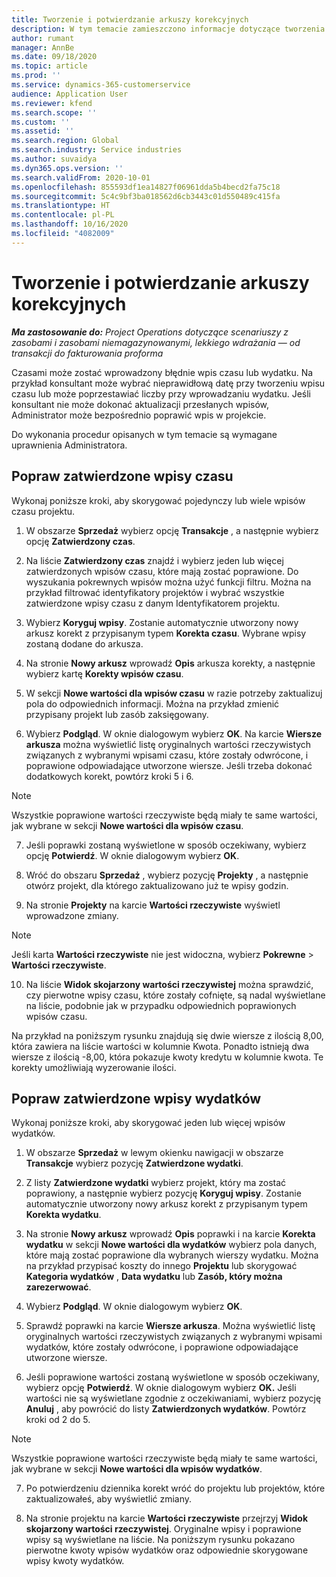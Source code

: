 ```yaml
---
title: Tworzenie i potwierdzanie arkuszy korekcyjnych
description: W tym temacie zamieszczono informacje dotyczące tworzenia i potwierdzania arkusza korekcyjnego.
author: rumant
manager: AnnBe
ms.date: 09/18/2020
ms.topic: article
ms.prod: ''
ms.service: dynamics-365-customerservice
audience: Application User
ms.reviewer: kfend
ms.search.scope: ''
ms.custom: ''
ms.assetid: ''
ms.search.region: Global
ms.search.industry: Service industries
ms.author: suvaidya
ms.dyn365.ops.version: ''
ms.search.validFrom: 2020-10-01
ms.openlocfilehash: 855593df1ea14827f06961dda5b4becd2fa75c18
ms.sourcegitcommit: 5c4c9bf3ba018562d6cb3443c01d550489c415fa
ms.translationtype: HT
ms.contentlocale: pl-PL
ms.lasthandoff: 10/16/2020
ms.locfileid: "4082009"
---
```

# <a name="create-and-confirm-correction-journals"></a>Tworzenie i potwierdzanie arkuszy korekcyjnych

_**Ma zastosowanie do:** Project Operations dotyczące scenariuszy z zasobami i zasobami niemagazynowanymi, lekkiego wdrażania — od transakcji do fakturowania proforma_

Czasami może zostać wprowadzony błędnie wpis czasu lub wydatku. Na przykład konsultant może wybrać nieprawidłową datę przy tworzeniu wpisu czasu lub może poprzestawiać liczby przy wprowadzaniu wydatku. Jeśli konsultant nie może dokonać aktualizacji przesłanych wpisów, Administrator może bezpośrednio poprawić wpis w projekcie.

Do wykonania procedur opisanych w tym temacie są wymagane uprawnienia Administratora.

## <a name="correct-approved-time-entries"></a>Popraw zatwierdzone wpisy czasu     

Wykonaj poniższe kroki, aby skorygować pojedynczy lub wiele wpisów czasu projektu.

1. W obszarze **Sprzedaż** wybierz opcję **Transakcje** , a następnie wybierz opcję **Zatwierdzony czas**. 

2. Na liście **Zatwierdzony czas** znajdź i wybierz jeden lub więcej zatwierdzonych wpisów czasu, które mają zostać poprawione. Do wyszukania pokrewnych wpisów można użyć funkcji filtru. Można na przykład filtrować identyfikatory projektów i wybrać wszystkie zatwierdzone wpisy czasu z danym Identyfikatorem projektu.

3. Wybierz **Koryguj wpisy**. Zostanie automatycznie utworzony nowy arkusz korekt z przypisanym typem **Korekta czasu**. Wybrane wpisy zostaną dodane do arkusza. 

4. Na stronie **Nowy arkusz** wprowadź **Opis** arkusza korekty, a następnie wybierz kartę **Korekty wpisów czasu**.  

5. W sekcji **Nowe wartości dla wpisów czasu** w razie potrzeby zaktualizuj pola do odpowiednich informacji. Można na przykład zmienić przypisany projekt lub zasób zaksięgowany.

6. Wybierz **Podgląd**. W oknie dialogowym wybierz **OK**. Na karcie **Wiersze arkusza** można wyświetlić listę oryginalnych wartości rzeczywistych związanych z wybranymi wpisami czasu, które zostały odwrócone, i poprawione odpowiadające utworzone wiersze. Jeśli trzeba dokonać dodatkowych korekt, powtórz kroki 5 i 6. 

> [!NOTE]
> Wszystkie poprawione wartości rzeczywiste będą miały te same wartości, jak wybrane w sekcji **Nowe wartości dla wpisów czasu**.

7. Jeśli poprawki zostaną wyświetlone w sposób oczekiwany, wybierz opcję **Potwierdź**. W oknie dialogowym wybierz **OK**.

8. Wróć do obszaru **Sprzedaż** , wybierz pozycję **Projekty** , a następnie otwórz projekt, dla którego zaktualizowano już te wpisy godzin. 

9. Na stronie **Projekty** na karcie **Wartości rzeczywiste** wyświetl wprowadzone zmiany. 

> [!NOTE]
> Jeśli karta **Wartości rzeczywiste** nie jest widoczna, wybierz **Pokrewne** > **Wartości rzeczywiste**.  

10. Na liście **Widok skojarzony wartości rzeczywistej** można sprawdzić, czy pierwotne wpisy czasu, które zostały cofnięte, są nadal wyświetlane na liście, podobnie jak w przypadku odpowiednich poprawionych wpisów czasu. 

Na przykład na poniższym rysunku znajdują się dwie wiersze z ilością 8,00, która zawiera na liście wartości w kolumnie Kwota. Ponadto istnieją dwa wiersze z ilością -8,00, która pokazuje kwoty kredytu w kolumnie kwota. Te korekty umożliwiają wyzerowanie ilości.

 
## <a name="correct-approved-expense-entries"></a>Popraw zatwierdzone wpisy wydatków

Wykonaj poniższe kroki, aby skorygować jeden lub więcej wpisów wydatków. 

1. W obszarze **Sprzedaż** w lewym okienku nawigacji w obszarze **Transakcje** wybierz pozycję **Zatwierdzone wydatki**.

2. Z listy **Zatwierdzone wydatki** wybierz projekt, który ma zostać poprawiony, a następnie wybierz pozycję **Koryguj wpisy**. Zostanie automatycznie utworzony nowy arkusz korekt z przypisanym typem **Korekta wydatku**. 

3. Na stronie **Nowy arkusz** wprowadź **Opis** poprawki i na karcie **Korekta wydatku** w sekcji **Nowe wartości dla wydatków** wybierz pola danych, które mają zostać poprawione dla wybranych wierszy wydatku. Można na przykład przypisać koszty do innego **Projektu** lub skorygować **Kategoria wydatków** , **Data wydatku** lub **Zasób, który można zarezerwować**.

4. Wybierz **Podgląd**. W oknie dialogowym wybierz **OK**. 

5. Sprawdź poprawki na karcie **Wiersze arkusza**. Można wyświetlić listę oryginalnych wartości rzeczywistych związanych z wybranymi wpisami wydatków, które zostały odwrócone, i poprawione odpowiadające utworzone wiersze.

6. Jeśli poprawione wartości zostaną wyświetlone w sposób oczekiwany, wybierz opcję **Potwierdź**. W oknie dialogowym wybierz **OK.** Jeśli wartości nie są wyświetlane zgodnie z oczekiwaniami, wybierz pozycję **Anuluj** , aby powrócić do listy **Zatwierdzonych wydatków**. Powtórz kroki od 2 do 5. 

> [!NOTE]
> Wszystkie poprawione wartości rzeczywiste będą miały te same wartości, jak wybrane w sekcji **Nowe wartości dla wpisów wydatków**.

7. Po potwierdzeniu dziennika korekt wróć do projektu lub projektów, które zaktualizowałeś, aby wyświetlić zmiany.  

8. Na stronie projektu na karcie **Wartości rzeczywiste** przejrzyj **Widok skojarzony wartości rzeczywistej**. Oryginalne wpisy i poprawione wpisy są wyświetlane na liście. Na poniższym rysunku pokazano pierwotne kwoty wpisów wydatków oraz odpowiednie skorygowane wpisy kwoty wydatków. 


